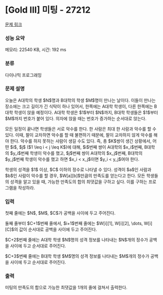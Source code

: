 # [Gold III] 미팅 - 27212 

[문제 링크](https://www.acmicpc.net/problem/27212) 

### 성능 요약

메모리: 22540 KB, 시간: 192 ms

### 분류

다이나믹 프로그래밍

### 문제 설명

<p>오늘은 A대학의 학생 $N$명과 B대학의 학생 $M$명이 만나는 날이다. 이들이 만나는 장소에는 크고 길이가 긴 식탁이 하나 있어서, 한쪽에는 A대학 학생이, 다른 한쪽에는 B대학 학생이 앉을 예정이다. A대학 학생은 $1$부터 $N$까지, B대학 학생들은 $1$부터 $M$까지 번호가 붙어 있다. 의자에 앉을 때는 번호가 증가하는 순서대로 앉는다.</p>

<p>모든 일정이 끝나면 학생들은 서로 악수를 한다. 한 사람은 최대 한 사람과 악수를 할 수 있다. 이때, 팔이 교차하면 악수를 할 때 불편하기 때문에, 팔이 교차하지 않게 악수를 해야 한다. 악수를 하지 못하는 사람이 생길 수도 있다. 즉, 총 $K$쌍이 생긴 상황에서, 어떤 $i$, $j$ ($1 \leq i < j \leq K$)에 대해, $i$번째 쌍이 A대학의 $x_i$번째, B대학의 $y_i$번째 학생이 악수를 했고, $j$번째 쌍이 A대학의 $x_j$번째, B대학의 $y_j$번째 학생이 악수를 했고 하면 $x_i < x_j$이면 $y_i < y_j$여야 한다.</p>

<p>학생의 성격을 $1$ 이상, $C$ 이하의 정수로 나타낼 수 있다. 성격이 $a$인 사람과 $b$인 사람이 악수를 할 경우, $W[a][b]$만큼의 만족도를 얻는다고 한다. 모든 학생들의 성격을 알고 있을 때, 가능한 만족도의 합의 최댓값을 구하고 싶다. 이를 구하는 프로그램을 작성하라.</p>

### 입력 

 <p>첫째 줄에는 $N$, $M$, $C$가 공백을 사이에 두고 주어진다.</p>

<p>둘째 줄부터 $C+1$번째 줄에서, $i+1$번째 줄에는 $W[i][1], W[i][2], \dots, W[i][C]$의 값이 순서대로 공백을 사이에 두고 주어진다.</p>

<p>$C+2$번째 줄에는 A대학 학생 $N$명의 성격 정보를 나타내는 $N$개의 정수가 공백을 사이에 두고 순서대로 주어진다.</p>

<p>$C+3$번째 줄에는 B대학 학생 $M$명의 성격 정보를 나타내는 $M$개의 정수가 공백을 사이에 두고 순서대로 주어진다.</p>

### 출력 

 <p>미팅의 만족도의 합으로 가능한 최댓값을 1개의 줄에 걸쳐서 출력한다.</p>

